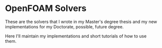 # OpenFOAM Solvers

These are the solvers that I wrote in my Master's degree thesis and my new 
implementations for my Doctorate, possible, future degree.

Here I'll maintain my implementations and short tutorials of how to use them.